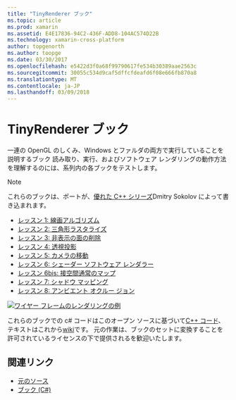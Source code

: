 ```yaml
---
title: "TinyRenderer ブック"
ms.topic: article
ms.prod: xamarin
ms.assetid: E4E17836-94C2-436F-ADD8-104AC574D22B
ms.technology: xamarin-cross-platform
author: topgenorth
ms.author: toopge
ms.date: 03/30/2017
ms.openlocfilehash: e5422d3f0a68f99790617fe534b30389aae2563c
ms.sourcegitcommit: 30055c534d9caf5dffcfdeafd6f08e666fb870a8
ms.translationtype: MT
ms.contentlocale: ja-JP
ms.lasthandoff: 03/09/2018
---
```

# <a name="tinyrenderer-workbooks"></a>TinyRenderer ブック

一連の OpenGL のしくみ、Windows とファルダの両方で実行していることを説明するブック 読み取り、実行、およびソフトウェア レンダリングの動作方法を理解するのには、系列内の各ブックをテストします。

> [!NOTE]
> これらのブックは、ポートが、[優れた C++ シリーズ](https://github.com/ssloy/tinyrenderer/wiki)Dmitry Sokolov によって書き込まれます。

-    [レッスン 1: 線画アルゴリズム](https://developer.xamarin.com/workbooks/graphics/tiny-renderer/lesson1.workbook)
-    [レッスン 2: 三角形ラスタライズ](https://developer.xamarin.com/workbooks/graphics/tiny-renderer/lesson2.workbook)
-    [レッスン 3: 非表示の面の削除](https://developer.xamarin.com/workbooks/graphics/tiny-renderer/lesson3.workbook)
-    [レッスン 4: 透視投影](https://developer.xamarin.com/workbooks/graphics/tiny-renderer/lesson4.workbook)
-    [レッスン 5: カメラの移動](https://developer.xamarin.com/workbooks/graphics/tiny-renderer/lesson5.workbook)
-    [レッスン 6: シェーダー ソフトウェア レンダラー](https://developer.xamarin.com/workbooks/graphics/tiny-renderer/lesson6.workbook)
-    [レッスン 6bis: 接空間通常のマップ](https://developer.xamarin.com/workbooks/graphics/tiny-renderer/lesson6bis.workbook)
-    [レッスン 7: シャドウ マッピング](https://developer.xamarin.com/workbooks/graphics/tiny-renderer/lesson7.workbook)
-    [レッスン 8: アンビエント オクルー ジョン](https://developer.xamarin.com/workbooks/graphics/tiny-renderer/lesson8.workbook)

[![](tinyrenderer-images/tinyrenderer-sml.png "ワイヤー フレームのレンダリングの例")](tinyrenderer-images/tinyrenderer.png#lightbox)

これらのブックでの c# コードはこのオープン ソースに基づいて[C++ コード](https://github.com/ssloy/tinyrenderer)、テキストはこれから[wiki](https://github.com/ssloy/tinyrenderer/wiki/)です。 元の作業は、ブックのセットに変換することを許可されているライセンスの下で提供されるを歓迎いたします。


## <a name="related-links"></a>関連リンク

- [元のソース](https://github.com/ssloy/tinyrenderer/blob/master/README.md)
- [ブック (C#)](https://github.com/xamarin/Workbooks/tree/master/graphics/tiny-renderer)
